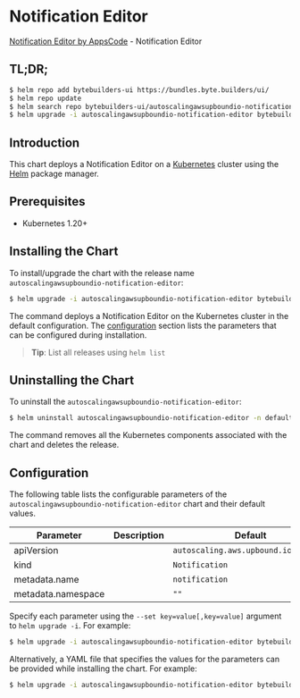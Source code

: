 # Notification Editor

[Notification Editor by AppsCode](https://byte.builders) - Notification Editor

## TL;DR;

```bash
$ helm repo add bytebuilders-ui https://bundles.byte.builders/ui/
$ helm repo update
$ helm search repo bytebuilders-ui/autoscalingawsupboundio-notification-editor --version=v0.4.18
$ helm upgrade -i autoscalingawsupboundio-notification-editor bytebuilders-ui/autoscalingawsupboundio-notification-editor -n default --create-namespace --version=v0.4.18
```

## Introduction

This chart deploys a Notification Editor on a [Kubernetes](http://kubernetes.io) cluster using the [Helm](https://helm.sh) package manager.

## Prerequisites

- Kubernetes 1.20+

## Installing the Chart

To install/upgrade the chart with the release name `autoscalingawsupboundio-notification-editor`:

```bash
$ helm upgrade -i autoscalingawsupboundio-notification-editor bytebuilders-ui/autoscalingawsupboundio-notification-editor -n default --create-namespace --version=v0.4.18
```

The command deploys a Notification Editor on the Kubernetes cluster in the default configuration. The [configuration](#configuration) section lists the parameters that can be configured during installation.

> **Tip**: List all releases using `helm list`

## Uninstalling the Chart

To uninstall the `autoscalingawsupboundio-notification-editor`:

```bash
$ helm uninstall autoscalingawsupboundio-notification-editor -n default
```

The command removes all the Kubernetes components associated with the chart and deletes the release.

## Configuration

The following table lists the configurable parameters of the `autoscalingawsupboundio-notification-editor` chart and their default values.

|     Parameter      | Description |                     Default                     |
|--------------------|-------------|-------------------------------------------------|
| apiVersion         |             | <code>autoscaling.aws.upbound.io/v1beta1</code> |
| kind               |             | <code>Notification</code>                       |
| metadata.name      |             | <code>notification</code>                       |
| metadata.namespace |             | <code>""</code>                                 |


Specify each parameter using the `--set key=value[,key=value]` argument to `helm upgrade -i`. For example:

```bash
$ helm upgrade -i autoscalingawsupboundio-notification-editor bytebuilders-ui/autoscalingawsupboundio-notification-editor -n default --create-namespace --version=v0.4.18 --set apiVersion=autoscaling.aws.upbound.io/v1beta1
```

Alternatively, a YAML file that specifies the values for the parameters can be provided while
installing the chart. For example:

```bash
$ helm upgrade -i autoscalingawsupboundio-notification-editor bytebuilders-ui/autoscalingawsupboundio-notification-editor -n default --create-namespace --version=v0.4.18 --values values.yaml
```
